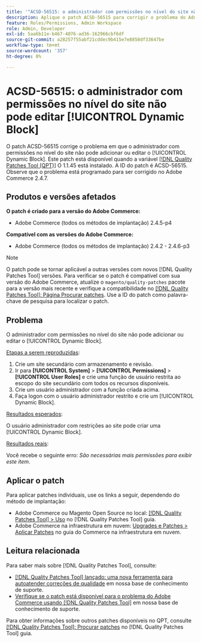 ```yaml
---
title: '"ACSD-56515: o administrador com permissões no nível do site não pode editar [!UICONTROL Dynamic Block]'''
description: Aplique o patch ACSD-56515 para corrigir o problema do Adobe Commerce em que o administrador com permissões no nível do site não pode adicionar ou editar o [!UICONTROL Dynamic Block].
feature: Roles/Permissions, Admin Workspace
role: Admin, Developer
exl-id: 5aa6b11e-b467-4076-ad36-162966cbf6df
source-git-commit: a28257f55abf21cddec9b415e7e8858df33647be
workflow-type: tm+mt
source-wordcount: '357'
ht-degree: 0%

---
```


# ACSD-56515: o administrador com permissões no nível do site não pode editar [!UICONTROL Dynamic Block]

O patch ACSD-56515 corrige o problema em que o administrador com permissões no nível do site não pode adicionar ou editar o [!UICONTROL Dynamic Block]. Este patch está disponível quando a variável [[!DNL Quality Patches Tool (QPT)]](/help/announcements/adobe-commerce-announcements/magento-quality-patches-released-new-tool-to-self-serve-quality-patches.md) O 1.1.45 está instalado. A ID do patch é ACSD-56515. Observe que o problema está programado para ser corrigido no Adobe Commerce 2.4.7.

## Produtos e versões afetados

**O patch é criado para a versão do Adobe Commerce:**

* Adobe Commerce (todos os métodos de implantação) 2.4.5-p4

**Compatível com as versões do Adobe Commerce:**

* Adobe Commerce (todos os métodos de implantação) 2.4.2 - 2.4.6-p3

>[!NOTE]
>
>O patch pode se tornar aplicável a outras versões com novos [!DNL Quality Patches Tool] versões. Para verificar se o patch é compatível com sua versão do Adobe Commerce, atualize o `magento/quality-patches` pacote para a versão mais recente e verifique a compatibilidade no [[!DNL Quality Patches Tool]: Página Procurar patches](https://experienceleague.adobe.com/tools/commerce-quality-patches/index.html). Use a ID do patch como palavra-chave de pesquisa para localizar o patch.

## Problema

O administrador com permissões no nível do site não pode adicionar ou editar o [!UICONTROL Dynamic Block].

<u>Etapas a serem reproduzidas</u>:

1. Crie um site secundário com armazenamento e revisão.
1. Ir para **[!UICONTROL System]** > **[!UICONTROL Permissions]** > **[!UICONTROL User Roles]** e crie uma função de usuário restrita ao escopo do site secundário com todos os recursos disponíveis.
1. Crie um usuário administrador com a função criada acima.
1. Faça logon com o usuário administrador restrito e crie um [!UICONTROL Dynamic Block].

<u>Resultados esperados</u>:

O usuário administrador com restrições ao site pode criar uma [!UICONTROL Dynamic Block].

<u>Resultados reais</u>:

Você recebe o seguinte erro: *São necessárias mais permissões para exibir este item*.

## Aplicar o patch

Para aplicar patches individuais, use os links a seguir, dependendo do método de implantação:

* Adobe Commerce ou Magento Open Source no local: [[!DNL Quality Patches Tool] > Uso](https://experienceleague.adobe.com/docs/commerce-operations/tools/quality-patches-tool/usage.html) no [!DNL Quality Patches Tool] guia.
* Adobe Commerce na infraestrutura em nuvem: [Upgrades e Patches > Aplicar Patches](https://experienceleague.adobe.com/docs/commerce-cloud-service/user-guide/develop/upgrade/apply-patches.html) no guia do Commerce na infraestrutura em nuvem.

## Leitura relacionada

Para saber mais sobre [!DNL Quality Patches Tool], consulte:

* [[!DNL Quality Patches Tool] lançado: uma nova ferramenta para autoatender correções de qualidade](/help/announcements/adobe-commerce-announcements/magento-quality-patches-released-new-tool-to-self-serve-quality-patches.md) em nossa base de conhecimento de suporte.
* [Verifique se o patch está disponível para o problema do Adobe Commerce usando [!DNL Quality Patches Tool]](/help/support-tools/patches-available-in-qpt-tool/check-patch-for-magento-issue-with-magento-quality-patches.md) em nossa base de conhecimento de suporte.

Para obter informações sobre outros patches disponíveis no QPT, consulte [[!DNL Quality Patches Tool]: Procurar patches](https://experienceleague.adobe.com/tools/commerce-quality-patches/index.html) no [!DNL Quality Patches Tool] guia.
